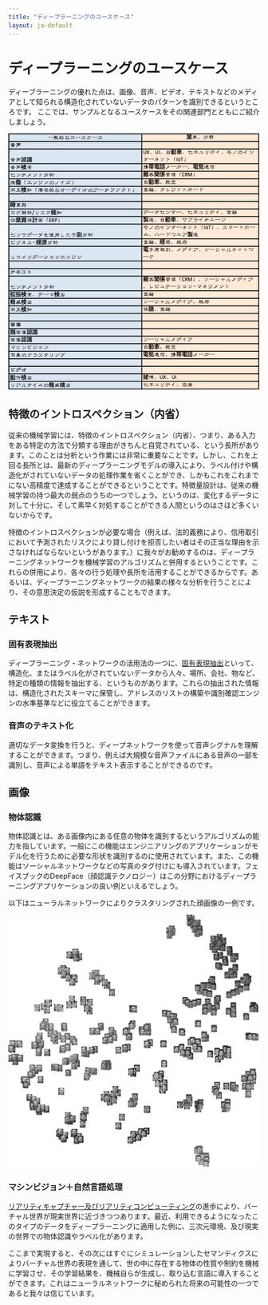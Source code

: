 ```yaml
---
title: "ディープラーニングのユースケース"
layout: ja-default
---
```


# ディープラーニングのユースケース

ディープラーニングの優れた点は、画像、音声、ビデオ、テキストなどのメディアとして知られる構造化されていないデータのパターンを識別できるというところです。 
ここでは、サンプルとなるユースケースをその関連部門とともにご紹介しましょう。 

![Alt text](./img/ja-use_cases.png)

## 特徴のイントロスペクション（内省）

従来の機械学習には、特徴のイントロスペクション（内省）、つまり、ある入力をある特定の方法で分類する理由がきちんと自覚されている、という長所があります。このことは分析という作業には非常に重要なことです。しかし、これを上回る長所とは、最新のディープラーニングモデルの導入により、ラベル付けや構造化がされていないデータの処理作業を省くことができ、しかもこれをこれまでにない高精度で達成することができるということです。特徴量設計は、従来の機械学習の持つ最大の弱点のうちの一つでしょう。というのは、変化するデータに対して十分に、そして素早く対処することができる人間というのはさほど多くいないからです。

特徴のイントロスペクションが必要な場合（例えば、法的義務により、信用取引において予測されたリスクにより貸し付けを拒否したい者はその正当な理由を示さなければならないというがあります。）に我々がお勧めするのは、ディープラーニングネットワークを機械学習のアルゴリズムと併用するということです。これらの併用により、各々の行う処理や長所を活用することができるからです。あるいは、ディープラーニングネットワークの結果の様々な分析を行うことにより、その意思決定の仮説を形成することもできます。 

## テキスト

### 固有表現抽出

ディープラーニング・ネットワークの活用法の一つに、[固有表現抽出](https://en.wikipedia.org/wiki/Named-entity_recognition)といって、構造化、またはラベル化がされていないデータから人々、場所、会社、物など、特定の種類の情報を抽出する、というものがあります。これらの抽出された情報は、構造化されたスキーマに保管し、アドレスのリストの構築や識別確認エンジンの水準基準などに役立てることができます。 

### 音声のテキスト化

適切なデータ変換を行うと、ディープネットワークを使って音声シグナルを理解することができます。つまり、例えば大規模な音声ファイルにある音声の一部を識別し、音声による単語をテキスト表示することができるのです。

## 画像

### 物体認識

物体認識とは、ある画像内にある任意の物体を識別するというアルゴリズムの能力を指しています。一般にこの機能はエンジニアリングのアプリケーションがモデル化を行うために必要な形状を識別するのに使用されています。また、この機能はソーシャルネットワークなどの写真のタグ付けにも導入されています。フェイスブックのDeepFace（顔認識テクノロジー）はこの分野におけるディープラーニングアプリケーションの良い例といえるでしょう。 

以下はニューラルネットワークによりクラスタリングされた顔画像の一例です。

![Alt text](./img/faces_tsne.jpg)

### マシンビジョン＋自然言語処理

[リアリティキャプチャー及びリアリティコンピューティング](http://pando.com/2014/02/16/convergence-what-happens-when-virtual-realities-take-over/)の進歩により、バーチャル世界が現実世界に近づきつつあります。最近、利用できるようになったこのタイプのデータをディープラーニングに適用した例に、三次元環境、及び現実の世界での物体認識やラベル化があります。 

ここまで実現すると、その次にはすぐにシミュレーションしたセマンティクスによりバーチャル世界の表現を通して、世の中に存在する物体の性質や制約を機械に学習させ、その学習結果を、機械自らが生成し、取り込む言語に導入することができます。これはニューラルネットワークに秘められた将来の可能性の一つであると我々は信じています。 
